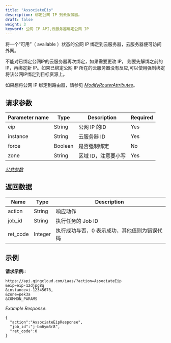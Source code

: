 ```yaml
---
title: "AssociateEip"
description: 绑定公网 IP 到云服务器。
draft: false
weight: 3
keyword: 公网 IP API,云服务器绑定公网 IP
---
```


将一个“可用”（ available ）状态的公网 IP 绑定到云服务器，云服务器便可访问外网。

不能对已绑定公网IP的云服务器再次绑定，如果需要更改 IP， 则要先解绑之前的 IP，再绑定新  IP。如果已绑定公网 IP 所在的云服务器没有反应,可以使用强制绑定
将该公网IP绑定到目标资源上。

如果想将公网 IP 绑定到路由器，请参见 [_ModifyRouterAttributes_](/network/vpc/api/vpc_api/modify_router_attributes/)。

## 请求参数

| Parameter name | Type | Description | Required |
| --- | --- | --- | --- |
| eip | String | 公网 IP 的ID | Yes |
| instance | String | 云服务器 ID | Yes |
| force | Boolean | 是否强制绑定 | No |
| zone | String | 区域 ID，注意要小写 | Yes |

[_公共参数_](../../gei_api/parameters/)

## 返回数据

| Name | Type | Description |
| --- | --- | --- |
| action | String | 响应动作 |
| job_id | String | 执行任务的 Job ID |
| ret_code | Integer | 执行成功与否，0 表示成功，其他值则为错误代码 |

## 示例

**请求示例:**:

```
https://api.qingcloud.com/iaas/?action=AssociateEip
&eip=eip-12djpg8q
&instance=i-12345678,
&zone=pek3a
&COMMON_PARAMS
```

_Example Response_:

```
{
  "action":"AssociateEipResponse",
  "job_id":"j-bm6ym3r8",
  "ret_code":0
}
```
